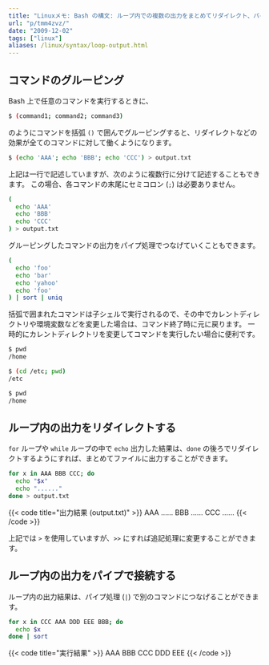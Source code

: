 ```yaml
---
title: "Linuxメモ: Bash の構文: ループ内での複数の出力をまとめてリダイレクト、パイプ処理する"
url: "p/tmm4zvz/"
date: "2009-12-02"
tags: ["linux"]
aliases: /linux/syntax/loop-output.html
---
```



コマンドのグルーピング
----

Bash 上で任意のコマンドを実行するときに、

```bash
$ (command1; command2; command3)
```

のようにコマンドを括弧 `()` で囲んでグルーピングすると、リダイレクトなどの効果が全てのコマンドに対して働くようになります。

```bash
$ (echo 'AAA'; echo 'BBB'; echo 'CCC') > output.txt
```

上記は一行で記述していますが、次のように複数行に分けて記述することもできます。
この場合、各コマンドの末尾にセミコロン (`;`) は必要ありません。

```bash
(
  echo 'AAA'
  echo 'BBB'
  echo 'CCC'
) > output.txt
```

グルーピングしたコマンドの出力をパイプ処理でつなげていくこともできます。

```bash
(
  echo 'foo'
  echo 'bar'
  echo 'yahoo'
  echo 'foo'
) | sort | uniq
```

括弧で囲まれたコマンドは子シェルで実行されるので、その中でカレントディレクトリや環境変数などを変更した場合は、コマンド終了時に元に戻ります。
一時的にカレントディレクトリを変更してコマンドを実行したい場合に便利です。

```bash
$ pwd
/home

$ (cd /etc; pwd)
/etc

$ pwd
/home
```


ループ内の出力をリダイレクトする
----

`for` ループや `while` ループの中で `echo` 出力した結果は、`done` の後ろでリダイレクトするようにすれば、まとめてファイルに出力することができます。

```bash
for x in AAA BBB CCC; do
  echo "$x"
  echo "......"
done > output.txt
```

{{< code title="出力結果 (output.txt)" >}}
AAA
......
BBB
......
CCC
......
{{< /code >}}

上記では `>` を使用していますが、`>>` にすれば追記処理に変更することができます。


ループ内の出力をパイプで接続する
----

ループ内の出力結果は、パイプ処理 (`|`) で別のコマンドにつなげることができます。

```bash
for x in CCC AAA DDD EEE BBB; do
  echo $x
done | sort
```

{{< code title="実行結果" >}}
AAA
BBB
CCC
DDD
EEE
{{< /code >}}
